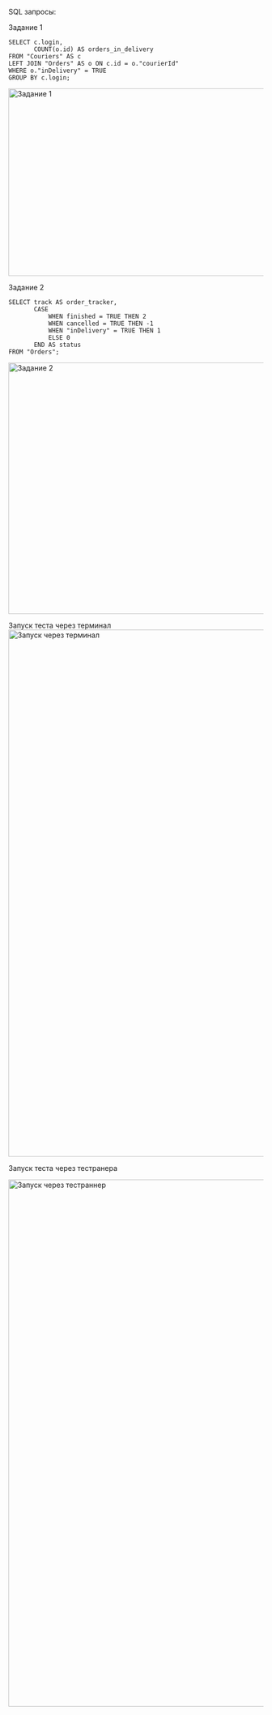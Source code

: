 SQL запросы:

Задание 1
```
SELECT c.login,
       COUNT(o.id) AS orders_in_delivery
FROM "Couriers" AS c
LEFT JOIN "Orders" AS o ON c.id = o."courierId"
WHERE o."inDelivery" = TRUE
GROUP BY c.login;
```
<img width="581" height="370" alt="Задание 1" src="https://github.com/user-attachments/assets/d7cb6d8d-26cd-4b7c-abad-a6c45185ec0b" />


Задание 2
```
SELECT track AS order_tracker,
       CASE
           WHEN finished = TRUE THEN 2
           WHEN cancelled = TRUE THEN -1
           WHEN "inDelivery" = TRUE THEN 1
           ELSE 0
       END AS status
FROM "Orders";
```
<img width="721" height="496" alt="Задание 2" src="https://github.com/user-attachments/assets/f88f4ab7-b054-4964-b31a-4e121dc5cac8" />

Запуск теста через терминал
<img width="1920" height="1040" alt="Запуск через терминал" src="https://github.com/user-attachments/assets/9c4b5c02-7de6-44a3-8621-92012193cc21" />

Запуск теста через тестранера

<img width="1920" height="1040" alt="Запуск через тестраннер" src="https://github.com/user-attachments/assets/71291135-0ca3-471a-9306-9e77c933e736" />




  
